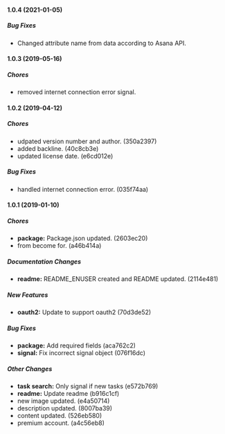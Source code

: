 #### 1.0.4 (2021-01-05)

##### Bug Fixes

*  Changed attribute name from data according to Asana API.

#### 1.0.3 (2019-05-16)

##### Chores

*  removed internet connection error signal.

#### 1.0.2 (2019-04-12)

##### Chores

*  udpated version number and author. (350a2397)
*  added backline. (40c8cb3e)
*  updated license date. (e6cd012e)

##### Bug Fixes

*  handled internet connection error. (035f74aa)

#### 1.0.1 (2019-01-10)

##### Chores

* **package:**  Package.json updated. (2603ec20)
*  from become for. (a46b414a)

##### Documentation Changes

* **readme:**  README_ENUSER created and README updated. (2114e481)

##### New Features

* **oauth2:**  Update to support oauth2 (70d3de52)

##### Bug Fixes

* **package:**  Add required fields (aca762c2)
* **signal:**  Fix incorrect signal object (076f16dc)

##### Other Changes

* **task search:**  Only signal if new tasks (e572b769)
* **readme:**  Update readme (b916c1cf)
*  new image updated. (e4a50714)
*  description updated. (8007ba39)
*  content updated. (526eb580)
*  premium account. (a4c56eb8)
